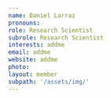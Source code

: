 ```yaml
---
name: Daniel Larraz
pronouns: 
role: Research Scientist
subrole: Research Scientist
interests: addme
email: addme
website: addme
photo: 
layout: member
subpath: '/assets/img/'
---
```

<!-- Write anything else here and it will be printed. -->
